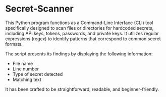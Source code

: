 # Secret-Scanner


This Python program functions as a Command-Line Interface (CLI) tool specifically designed to scan files or directories for hardcoded secrets, including API keys, tokens, passwords, and private keys. It utilizes regular expressions (regex) to identify patterns that correspond to common secret formats.
 
The script presents its findings by displaying the following information:
 
- File name
- Line number
- Type of secret detected
- Matching text
 
It has been crafted to be straightforward, readable, and beginner-friendly.
